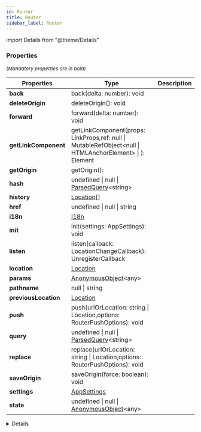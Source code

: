 ```yaml
---
id: Router
title: Router
sidebar_label: Router
---
```


import Details from "@theme/Details"




### Properties

<font size="2"><i>(Mandatory properties are in bold)</i></font>

| Properties | Type | Description |
| --------- | ---- | ----------- |
| **back** | back(delta: number): void |  |
| **deleteOrigin** | deleteOrigin(): void |  |
| **forward** | forward(delta: number): void |  |
| **getLinkComponent** | getLinkComponent(props: LinkProps,ref: null \| MutableRefObject<null \| HTMLAnchorElement\> \| ): Element |  |
| **getOrigin** | getOrigin():  |  |
| **hash** | undefined \| null \| [ParsedQuery](/framework-api/interfaces/ParsedQuery.md)<string\> |  |
| **history** | [Location](/framework-api/interfaces/Location.md)[] |  |
| **href** | undefined \| null \| string |  |
| **i18n** | [I18n](/framework-api/interfaces/I18n.md) |  |
| **init** | init(settings: AppSettings): void |  |
| **listen** | listen(callback: LocationChangeCallback): UnregisterCallback |  |
| **location** | [Location](/framework-api/interfaces/Location.md) |  |
| **params** | [AnonymousObject](/framework-api/interfaces/AnonymousObject.md)<any\> |  |
| **pathname** | null \| string |  |
| **previousLocation** | [Location](/framework-api/interfaces/Location.md) |  |
| **push** | push(urlOrLocation: string \| Location,options: RouterPushOptions): void |  |
| **query** | undefined \| null \| [ParsedQuery](/framework-api/interfaces/ParsedQuery.md)<string\> |  |
| **replace** | replace(urlOrLocation: string \| Location,options: RouterPushOptions): void |  |
| **saveOrigin** | saveOrigin(force: boolean): void |  |
| **settings** | [AppSettings](/framework-api/interfaces/AppSettings.md) |  |
| **state** | undefined \| null \| [AnonymousObject](/framework-api/interfaces/AnonymousObject.md)<any\> |  |


<Details summary={<summary><b>Additional properties for advanced use cases</b></summary>}><div>

| Properties | Type | Description |
| --------- | ---- | ----------- |
| route | string |  |


</div></Details>